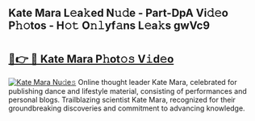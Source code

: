 ## Kate Mara L𝚎a𝚔ed N𝚞𝚍e - Part-DpA Vi𝚍𝚎o P𝚑𝚘tos - H𝚘𝚝 O𝚗𝚕yf𝚊ns L𝚎a𝚔s gwVc9

# <h2><a href="http://kf9kdm.oniu.top/?m=Kate+Mara">🔗👉 🔴 Kate Mara P𝚑ot𝚘𝚜 V𝚒d𝚎o</a></h2>

[![Kate Mara Nu𝚍e𝚜](https://i.imgur.com/0qMVB7G.gif)](http://kf9kdm.oniu.top/?m=Kate+Mara)
Online thought leader Kate Mara, celebrated for publishing dance and lifestyle material, consisting of performances and personal blogs. Trailblazing scientist Kate Mara, recognized for their groundbreaking discoveries and commitment to advancing knowledge.  

